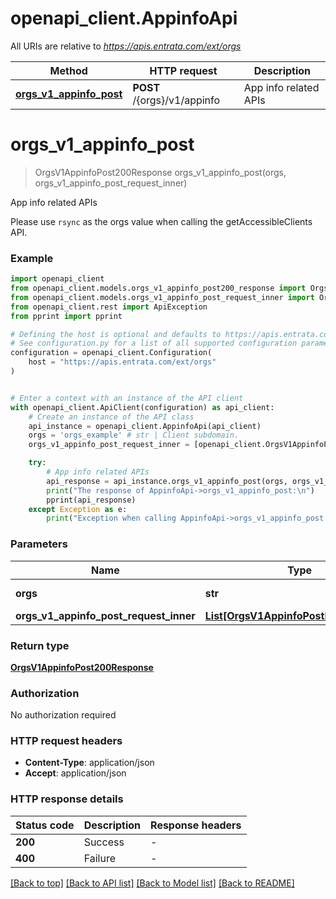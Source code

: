 # openapi_client.AppinfoApi

All URIs are relative to *https://apis.entrata.com/ext/orgs*

Method | HTTP request | Description
------------- | ------------- | -------------
[**orgs_v1_appinfo_post**](AppinfoApi.md#orgs_v1_appinfo_post) | **POST** /{orgs}/v1/appinfo | App info related APIs


# **orgs_v1_appinfo_post**
> OrgsV1AppinfoPost200Response orgs_v1_appinfo_post(orgs, orgs_v1_appinfo_post_request_inner)

App info related APIs

Please use `rsync` as the orgs value when calling the getAccessibleClients API.

### Example


```python
import openapi_client
from openapi_client.models.orgs_v1_appinfo_post200_response import OrgsV1AppinfoPost200Response
from openapi_client.models.orgs_v1_appinfo_post_request_inner import OrgsV1AppinfoPostRequestInner
from openapi_client.rest import ApiException
from pprint import pprint

# Defining the host is optional and defaults to https://apis.entrata.com/ext/orgs
# See configuration.py for a list of all supported configuration parameters.
configuration = openapi_client.Configuration(
    host = "https://apis.entrata.com/ext/orgs"
)


# Enter a context with an instance of the API client
with openapi_client.ApiClient(configuration) as api_client:
    # Create an instance of the API class
    api_instance = openapi_client.AppinfoApi(api_client)
    orgs = 'orgs_example' # str | Client subdomain.
    orgs_v1_appinfo_post_request_inner = [openapi_client.OrgsV1AppinfoPostRequestInner()] # List[OrgsV1AppinfoPostRequestInner] | 

    try:
        # App info related APIs
        api_response = api_instance.orgs_v1_appinfo_post(orgs, orgs_v1_appinfo_post_request_inner)
        print("The response of AppinfoApi->orgs_v1_appinfo_post:\n")
        pprint(api_response)
    except Exception as e:
        print("Exception when calling AppinfoApi->orgs_v1_appinfo_post: %s\n" % e)
```



### Parameters


Name | Type | Description  | Notes
------------- | ------------- | ------------- | -------------
 **orgs** | **str**| Client subdomain. | 
 **orgs_v1_appinfo_post_request_inner** | [**List[OrgsV1AppinfoPostRequestInner]**](OrgsV1AppinfoPostRequestInner.md)|  | 

### Return type

[**OrgsV1AppinfoPost200Response**](OrgsV1AppinfoPost200Response.md)

### Authorization

No authorization required

### HTTP request headers

 - **Content-Type**: application/json
 - **Accept**: application/json

### HTTP response details

| Status code | Description | Response headers |
|-------------|-------------|------------------|
**200** | Success |  -  |
**400** | Failure |  -  |

[[Back to top]](#) [[Back to API list]](../README.md#documentation-for-api-endpoints) [[Back to Model list]](../README.md#documentation-for-models) [[Back to README]](../README.md)

